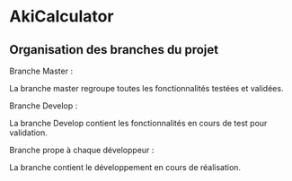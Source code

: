 # AkiCalculator

## Organisation des branches du projet

Branche Master :

La branche master regroupe toutes les fonctionnalités testées et validées.

Branche Develop :

La branche Develop contient les fonctionnalités en cours de test pour validation.

Branche prope à chaque développeur :

La branche contient le développement en cours de réalisation.

